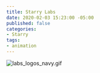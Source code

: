 ```yaml
---
title: Starry Labs
date: 2020-02-03 15:23:00 -05:00
published: false
categories:
- Starry
tags:
- animation
---
```


![labs_logos_navy.gif](/uploads/labs_logos_navy.gif)